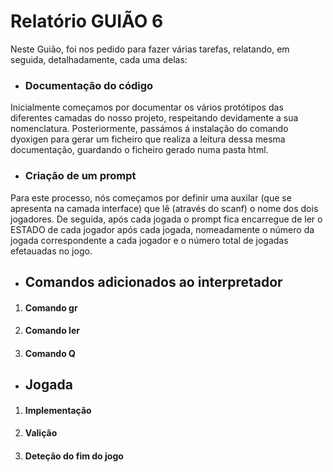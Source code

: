 # Relatório GUIÃO 6

Neste Guião, foi nos pedido para fazer várias tarefas, relatando, em seguida, detalhadamente, cada uma delas:

- ### Documentação do código

Inicialmente começamos por documentar os vários protótipos das diferentes camadas do nosso projeto, respeitando devidamente a sua nomenclatura. Posteriormente, passámos á instalação do comando dyoxigen para gerar um ficheiro que realiza a leitura dessa mesma documentação, guardando o ficheiro gerado numa pasta html.

- ### Criação de um prompt

Para este processo, nós começamos por definir uma auxilar (que se apresenta na camada interface) que lê (através do scanf) o nome dos dois jogadores. De seguida, após cada jogada o prompt fica encarregue de ler o ESTADO de cada jogador após cada jogada, nomeadamente o número da jogada correspondente a cada jogador e o número total de jogadas efetauadas no jogo. 

- ## Comandos adicionados ao interpretador

1. #### Comando gr
2. #### Comando ler
3. #### Comando Q

- ## Jogada

1. #### Implementação

2. #### Valição

3. #### Deteção do fim do jogo

